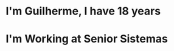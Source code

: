 ###

<h1> I'm Guilherme, I have 18 years </h1>
<h1> I'm Working at Senior Sistemas</h1>
<a href="http://www.Instagram.com/guilhermemwenderlich" target="_blank" 

<!--
**GuilhermeMWenderlich/GuilhermeMWenderlich** is a ✨ _special_ ✨ repository because its `README.md` (this file) appears on your GitHub profile.

Here are some ideas to get you started:

- 🔭 I’m currently working on ...
- 🌱 I’m currently learning ...
- 👯 I’m looking to collaborate on ...
- 🤔 I’m looking for help with ...
- 💬 Ask me about ...
- 📫 How to reach me: ...
- 😄 Pronouns: ...
- ⚡ Fun fact: ...
-->
